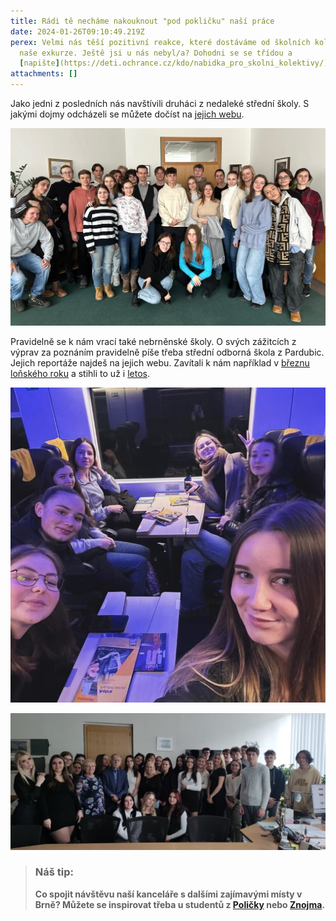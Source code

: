 ```yaml
---
title: Rádi tě necháme nakouknout "pod pokličku" naší práce
date: 2024-01-26T09:10:49.219Z
perex: Velmi nás těší pozitivní reakce, které dostáváme od školních kolektivů na
  naše exkurze. Ještě jsi u nás nebyl/a? Dohodni se se třídou a
  [napište](https://deti.ochrance.cz/kdo/nabidka_pro_skolni_kolektivy/).
attachments: []
---
```

Jako jedni z posledních nás navštívili druháci z nedaleké střední školy. S jakými dojmy odcházeli se můžete dočíst na [jejich webu](https://www.jaroska.cz/node/1995). 

![Na fotografii stojí skupina cca 25 studentů společně s jejich vyučující a zástupcem ombudsmana Vítem Alexandrem Schormem. Fotografie byla pořízena v kanceláři pana zástupce.](kvop2024.jpg)

Pravidelně se k nám vrací také nebrněnské školy. O svých zážitcích z výprav za poznáním pravidelně píše třeba střední odborná škola z Pardubic. Jejich reportáže najdeš na jejich webu. Zavítali k nám například v [březnu loňského roku](https://labskaskola.cz/navsteva-kancelare-verejneho-ochrance-prav/) a stihli to už i [letos](https://labskaskola.cz/odborna-exkurze-do-kancelare-verejneho-ochrance-prav/). 

![Skupina 7 usmívajících se studentek jedoucí ve vlaku do Brna. ](ombudsman-1-1-scaled.jpg)

![Skupina cca 30 studentů spolu s ombudsmanem Stanislavem Křečkem v jeho kanceláři. ](ombudsman-2-scaled.jpg)

> ### **Náš tip:**
>
> **Co spojit návštěvu naší kanceláře s dalšími zajímavými místy v Brně? Můžete se inspirovat třeba u studentů z [Poličky](https://www.gympolicka.cz/aktuality/profesni-zsv-si-rozsirilo-obzory-na-exkurzi-v-brne/) nebo [Znojma](https://www.gpoa.cz/pro-studenty-a-rodice/ostatni-clanky-aktualniho-skolniho-roku/2306-exkurze-brno).**
